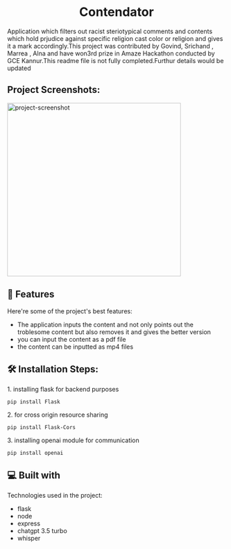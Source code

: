<h1 align="center" id="title">Contendator</h1>


<p id="description">Application which filters out racist steriotypical comments and contents which hold prjudice against specific religion cast color or religion and gives it a mark accordingly.This project was contributed by Govind, Srichand , Marrea , Alna and have won3rd prize in Amaze Hackathon conducted by GCE Kannur.This readme file is not fully completed.Furthur details would be updated</p>

<h2>Project Screenshots:</h2>

<img src="" alt="project-screenshot" width="400" height="400/">

  
  
<h2>🧐 Features</h2>

Here're some of the project's best features:

*   The application inputs the content and not only points out the troblesome content but also removes it and gives the better version
*   you can input the content as a pdf file
*   the content can be inputted as mp4 files

<h2>🛠️ Installation Steps:</h2>

<p>1. installing flask for backend purposes</p>

```
pip install Flask
```

<p>2. for cross origin resource sharing</p>

```
pip install Flask-Cors
```

<p>3. installing openai module for communication</p>

```
pip install openai
```

  
  
<h2>💻 Built with</h2>

Technologies used in the project:

*   flask
*   node
*   express
*   chatgpt 3.5 turbo
*   whisper
